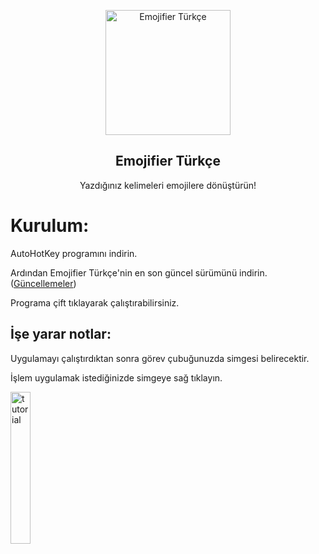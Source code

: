 <p align="center">
 <img width="200px" src="https://res.cloudinary.com/happyclown/image/upload/v1625765675/removal.ai__tmp-60e73711796aa_sbdgok.png" align="center" alt="Emojifier Türkçe" />
 <h2 align="center">Emojifier Türkçe</h2>
 <p align="center">Yazdığınız kelimeleri emojilere dönüştürün!</p>

# Kurulum:
<p>AutoHotKey programını indirin.</p>
<p>Ardından Emojifier Türkçe'nin en son güncel sürümünü indirin. (<a href = "https://github.com/Ozaxx/emojifier-turkce/releases/" target = "_self">Güncellemeler</a>) </p>
<p>Programa çift tıklayarak çalıştırabilirsiniz.</p>

## İşe yarar notlar:
<p>Uygulamayı çalıştırdıktan sonra görev çubuğunuzda simgesi belirecektir.</p>
<p>İşlem uygulamak istediğinizde simgeye sağ tıklayın.</p>

<img src="https://i.imgur.com/QmNzFyA.gif" alt="tutorial" width="25%">

